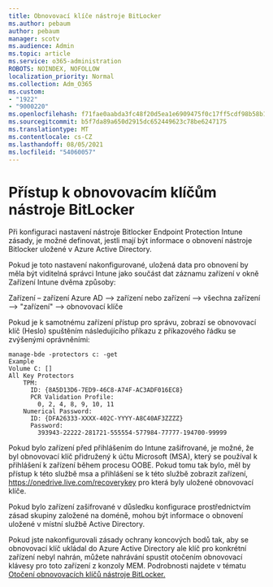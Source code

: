 ```yaml
---
title: Obnovovací klíče nástroje BitLocker
ms.author: pebaum
author: pebaum
manager: scotv
ms.audience: Admin
ms.topic: article
ms.service: o365-administration
ROBOTS: NOINDEX, NOFOLLOW
localization_priority: Normal
ms.collection: Adm_O365
ms.custom:
- "1922"
- "9000220"
ms.openlocfilehash: f71fae0aabda3fc48f20d5ea1e6909475f0c17ff5cdf98b58b1403bd2e291c19
ms.sourcegitcommit: b5f7da89a650d2915dc652449623c78be6247175
ms.translationtype: MT
ms.contentlocale: cs-CZ
ms.lasthandoff: 08/05/2021
ms.locfileid: "54060057"
---
```

# <a name="accessing-bitlocker-recovery-keys"></a>Přístup k obnovovacím klíčům nástroje BitLocker

Při konfiguraci nastavení nástroje Bitlocker Endpoint Protection Intune zásady, je možné definovat, jestli mají být informace o obnovení nástroje Bitlocker uložené v Azure Active Directory.

Pokud je toto nastavení nakonfigurované, uložená data pro obnovení by měla být viditelná správci Intune jako součást dat záznamu zařízení v okně Zařízení Intune dvěma způsoby:

Zařízení – zařízení Azure AD –> zařízení nebo zařízení –> všechna zařízení –> "zařízení" –> obnovovací klíče

Pokud je k samotnému zařízení přístup pro správu, zobrazí se obnovovací klíč (Heslo) spuštěním následujícího příkazu z příkazového řádku se zvýšenými oprávněními:

```
manage-bde -protectors c: -get
Example
Volume C: []
All Key Protectors
    TPM:
      ID: {8A5D13D6-7ED9-46C8-A74F-AC3ADF016EC8}
      PCR Validation Profile:
        0, 2, 4, 8, 9, 10, 11
    Numerical Password:
      ID: {DFA26333-XXXX-402C-YYYY-A8C40AF3ZZZZ}
      Password:
        393943-22222-281721-555554-577984-77777-194700-99999
```
Pokud bylo zařízení před přihlášením do Intune zašifrované, je možné, že byl obnovovací klíč přidružený k účtu Microsoft (MSA), který se používal k přihlášení k zařízení během procesu OOBE. Pokud tomu tak bylo, měl by přístup k této službě msa a přihlášení se k této službě zobrazit zařízení,  https://onedrive.live.com/recoverykey pro která byly uložené obnovovací klíče.
 
Pokud bylo zařízení zašifrované v důsledku konfigurace prostřednictvím zásad skupiny založené na doméně, mohou být informace o obnovení uložené v místní službě Active Directory.

Pokud jste nakonfigurovali zásady ochrany koncových bodů tak, aby se obnovovací klíč ukládal do Azure Active Directory ale klíč pro konkrétní zařízení nebyl nahrán, můžete nahrávání spustit otočením obnovovací klávesy pro toto zařízení z konzoly MEM. Podrobnosti najdete v tématu [Otočení obnovovacích klíčů nástroje BitLocker.](https://docs.microsoft.com/mem/intune/protect/encrypt-devices#view-details-for-recovery-keys)

